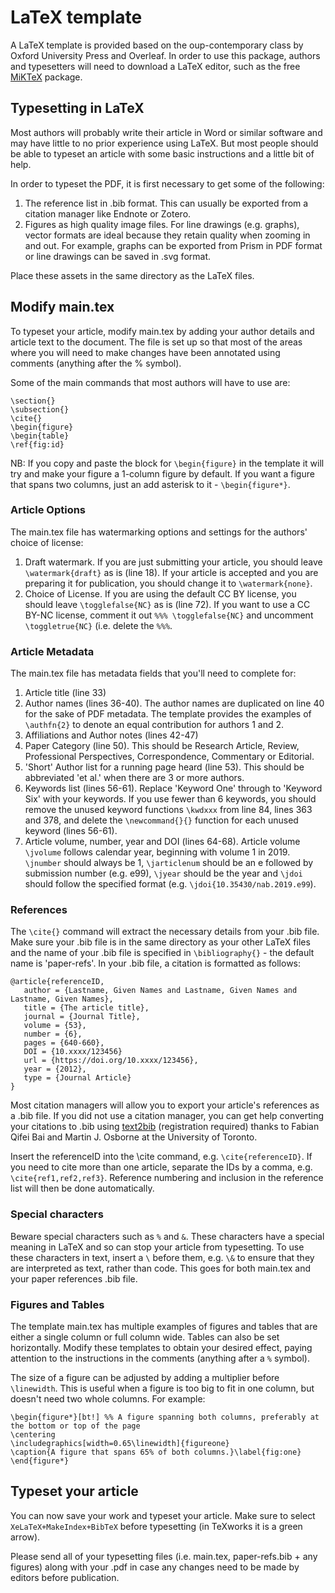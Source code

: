 # LaTeX template

A LaTeX template is provided based on the oup-contemporary class by Oxford University Press and Overleaf. In order to use this package, authors and typesetters will need to download a LaTeX editor, such as the free [MiKTeX](https://miktex.org/) package.

## Typesetting in LaTeX

Most authors will probably write their article in Word or similar software and may have little to no prior experience using LaTeX. But most people should be able to typeset an article with some basic instructions and a little bit of help.

In order to typeset the PDF, it is first necessary to get some of the following:
1. The reference list in .bib format. This can usually be exported from a citation manager like Endnote or Zotero.
2. Figures as high quality image files. For line drawings (e.g. graphs), vector formats are ideal because they retain quality when zooming in and out. For example, graphs can be exported from Prism in PDF format or line drawings can be saved in .svg format.

Place these assets in the same directory as the LaTeX files.

## Modify main.tex

To typeset your article, modify main.tex by adding your author details and article text to the document. The file is set up so that most of the areas where you will need to make changes have been annotated using comments (anything after the % symbol).

Some of the main commands that most authors will have to use are:

```
\section{}
\subsection{}
\cite{}
\begin{figure}
\begin{table}
\ref{fig:id}
```
NB: If you copy and paste the block for `\begin{figure}` in the template it will try and make your figure a 1-column figure by default. If you want a figure that spans two columns, just an add asterisk to it - `\begin{figure*}`.

### Article Options

The main.tex file has watermarking options and settings for the authors' choice of license:

1. Draft watermark. If you are just submitting your article, you should leave `\watermark{draft}` as is (line 18). If your article is accepted and you are preparing it for publication, you should change it to `\watermark{none}`.
2. Choice of License. If you are using the default CC BY license, you should leave `\togglefalse{NC}` as is (line 72). If you want to use a CC BY-NC license, comment it out `%%% \togglefalse{NC}` and uncomment `\toggletrue{NC}` (i.e. delete the `%%%`.

### Article Metadata

The main.tex file has metadata fields that you'll need to complete for:

1. Article title (line 33)
2. Author names (lines 36-40). The author names are duplicated on line 40 for the sake of PDF metadata. The template provides the examples of `\authfn{2}` to denote an equal contribution for authors 1 and 2.
3. Affiliations and Author notes (lines 42-47)
4. Paper Category (line 50). This should be Research Article, Review, Professional Perspectives, Correspondence, Commentary or Editorial.
5. 'Short' Author list for a running page heard (line 53). This should be abbreviated 'et al.' when there are 3 or more authors.
6. Keywords list (lines 56-61). Replace 'Keyword One' through to 'Keyword Six' with your keywords. If you use fewer than 6 keywords, you should remove the unused keyword functions `\kwdxxx` from line 84, lines 363 and 378, and delete the `\newcommand{}{}` function for each unused keyword (lines 56-61).
7. Article volume, number, year and DOI (lines 64-68). Article volume `\jvolume` follows calendar year, beginning with volume 1 in 2019. `\jnumber` should always be 1, `\jarticlenum` should be an e followed by submission number (e.g. e99), `\jyear` should be the year and `\jdoi` should follow the specified format (e.g. `\jdoi{10.35430/nab.2019.e99`).

### References

The `\cite{}` command will extract the necessary details from your .bib file. Make sure your .bib file is in the same directory as your other LaTeX files and the name of your .bib file is specified in `\bibliography{}` - the default name is 'paper-refs'. In your .bib file, a citation is formatted as follows:

```
@article{referenceID,
   author = {Lastname, Given Names and Lastname, Given Names and Lastname, Given Names},
   title = {The article title},
   journal = {Journal Title},
   volume = {53},
   number = {6},
   pages = {640-660},
   DOI = {10.xxxx/123456}
   url = {https://doi.org/10.xxxx/123456},
   year = {2012},
   type = {Journal Article}
}
```

Most citation managers will allow you to export your article's references as a .bib file. If you did not use a citation manager, you can get help converting your citations to .bib using [text2bib](https://text2bib.economics.utoronto.ca/) (registration required) thanks to Fabian Qifei Bai and Martin J. Osborne at the University of Toronto.

Insert the referenceID into the \cite command, e.g. `\cite{referenceID}`. If you need to cite more than one article, separate the IDs by a comma, e.g. `\cite{ref1,ref2,ref3}`. Reference numbering and inclusion in the reference list will then be done automatically.

### Special characters

Beware special characters such as `%` and `&`. These characters have a special meaning in LaTeX and so can stop your article from typesetting. To use these characters in text, insert a `\` before them, e.g. `\&` to ensure that they are interpreted as text, rather than code. This goes for both main.tex and your paper references .bib file.

### Figures and Tables

The template main.tex has multiple examples of figures and tables that are either a single column or full column wide. Tables can also be set horizontally. Modify these templates to obtain your desired effect, paying attention to the instructions in the comments (anything after a `%` symbol).

The size of a figure can be adjusted by adding a multiplier before `\linewidth`. This is useful when a figure is too big to fit in one column, but doesn't need two whole columns. For example:
```
\begin{figure*}[bt!] %% A figure spanning both columns, preferably at the bottom or top of the page
\centering
\includegraphics[width=0.65\linewidth]{figureone}
\caption{A figure that spans 65% of both columns.}\label{fig:one}
\end{figure*}
```

## Typeset your article

You can now save your work and typeset your article. Make sure to select `XeLaTeX+MakeIndex+BibTeX` before typesetting (in TeXworks it is a green arrow).

Please send all of your typesetting files (i.e. main.tex, paper-refs.bib + any figures) along with your .pdf in case any changes need to be made by editors before publication.
